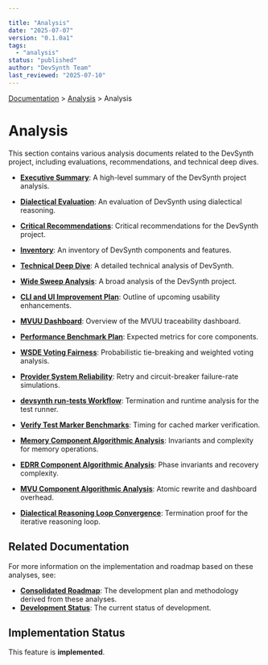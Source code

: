 ```yaml
---

title: "Analysis"
date: "2025-07-07"
version: "0.1.0a1"
tags:
  - "analysis"
status: "published"
author: "DevSynth Team"
last_reviewed: "2025-07-10"
---
```

<div class="breadcrumbs">
<a href="../index.md">Documentation</a> &gt; <a href="index.md">Analysis</a> &gt; Analysis
</div>

# Analysis

This section contains various analysis documents related to the DevSynth project, including evaluations, recommendations, and technical deep dives.

- **[Executive Summary](executive_summary.md)**: A high-level summary of the DevSynth project analysis.
- **[Dialectical Evaluation](dialectical_evaluation.md)**: An evaluation of DevSynth using dialectical reasoning.
- **[Critical Recommendations](critical_recommendations.md)**: Critical recommendations for the DevSynth project.
- **[Inventory](inventory.md)**: An inventory of DevSynth components and features.
- **[Technical Deep Dive](technical_deep_dive.md)**: A detailed technical analysis of DevSynth.
- **[Wide Sweep Analysis](wide_sweep_analysis.md)**: A broad analysis of the DevSynth project.
- **[CLI and UI Improvement Plan](cli_ui_improvement_plan.md)**: Outline of upcoming usability enhancements.
- **[MVUU Dashboard](mvuu_dashboard.md)**: Overview of the MVUU traceability dashboard.
- **[Performance Benchmark Plan](performance_plan.md)**: Expected metrics for core components.
- **[WSDE Voting Fairness](wsde_voting_fairness.md)**: Probabilistic tie-breaking and weighted voting analysis.
- **[Provider System Reliability](provider_system_reliability.md)**: Retry and circuit-breaker failure-rate simulations.
- **[devsynth run-tests Workflow](run_tests_workflow.md)**: Termination and runtime analysis for the test runner.
- **[Verify Test Marker Benchmarks](verify_test_markers_benchmark.md)**: Timing for cached marker verification.

- **[Memory Component Algorithmic Analysis](memory_component_analysis.md)**: Invariants and complexity for memory operations.
- **[EDRR Component Algorithmic Analysis](edrr_component_analysis.md)**: Phase invariants and recovery complexity.
- **[MVU Component Algorithmic Analysis](mvu_component_analysis.md)**: Atomic rewrite and dashboard overhead.
- **[Dialectical Reasoning Loop Convergence](dialectical_reasoning_loop_convergence.md)**: Termination proof for the iterative reasoning loop.

## Related Documentation

For more information on the implementation and roadmap based on these analyses, see:

- **[Consolidated Roadmap](../roadmap/CONSOLIDATED_ROADMAP.md)**: The development plan and methodology derived from these analyses.
- **[Development Status](../roadmap/development_status.md)**: The current status of development.
## Implementation Status

This feature is **implemented**.
